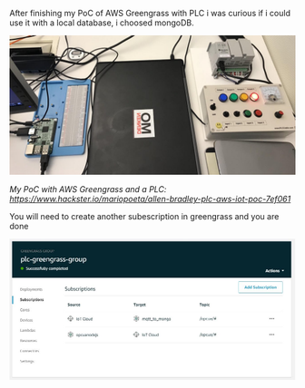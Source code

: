 After finishing my PoC of AWS Greengrass with PLC i was curious if i could use it with a local database, i choosed mongoDB.

![ABB PLC](PLC.jpg)

*My PoC with AWS Greengrass and a PLC: https://www.hackster.io/mariopoeta/allen-bradley-plc-aws-iot-poc-7ef061*

You will need to create another subescription in greengrass and you are done

![Greengrass With mongoDB](mqtt_to_mongo.png)